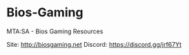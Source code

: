 # Bios-Gaming
MTA:SA - Bios Gaming Resources

Site: http://biosgaming.net
Discord: https://discord.gg/jrf67Yt
